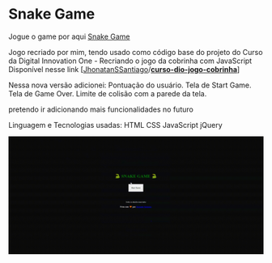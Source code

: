 # Snake Game
Jogue o game por aqui [Snake Game](https://snakegamebyjhss.vercel.app/)

Jogo recriado por mim, tendo usado como código base do projeto do Curso da Digital Innovation One - Recriando o jogo da cobrinha com JavaScript
Disponível nesse link [[JhonatanSSantiago](https://github.com/JhonatanSSantiago)/**[curso-dio-jogo-cobrinha](https://github.com/JhonatanSSantiago/curso-dio-jogo-cobrinha)**]

Nessa nova versão adicionei:
	Pontuação do usuário.
	Tela de Start Game.
	Tela de Game Over.
	Limite de colisão com a parede da tela.
	
pretendo ir adicionando mais funcionalidades no futuro

Linguagem e Tecnologias usadas:
	HTML
	CSS
	JavaScript
	jQuery



![gif](demo.gif)



